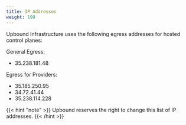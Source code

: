 ```yaml
---
title: IP Addresses
weight: 199
---
```



Upbound Infrastructure uses the following egress addresses for hosted control
planes:

General Egress:
- 35.238.181.48

Egress for Providers:
- 35.185.250.95
- 34.72.41.44 
- 35.238.114.228 

{{< hint "note" >}}
Upbound reserves the right to change this
list of IP addresses.
{{< /hint >}}

